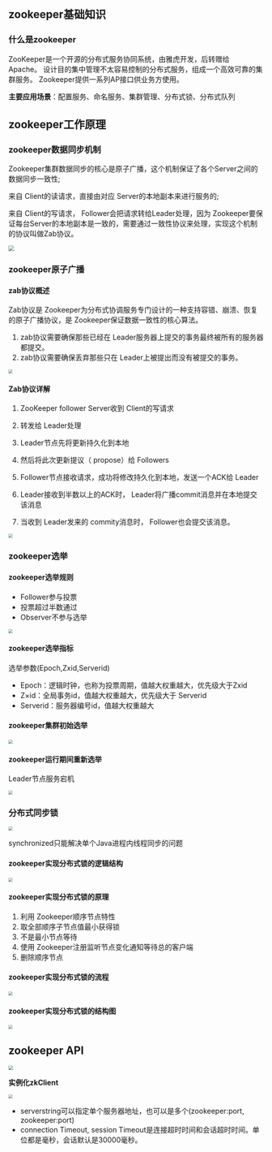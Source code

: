 ## zookeeper基础知识
### 什么是zookeeper
ZooKeeper是一个开源的分布式服务协同系统，由雅虎开发，后转赠给 Apache。
设计目的集中管理不太容易控制的分布式服务，组成一个高效可靠的集群服务。
Zookeeper提供一系列AP接口供业务方使用。

**主要应用场景**：配置服务、命名服务、集群管理、分布式锁、分布式队列

## zookeeper工作原理
### zookeeper数据同步机制
Zookeeper集群数据同步的核心是原子广播，这个机制保证了各个Server之间的数据同步一致性;

来自 Client的读请求，直接由对应 Server的本地副本来进行服务的;

来自 Client的写请求， Follower会把请求转给Leader处理，因为 Zookeeper要保证每台Server的本地副本是一致的，需要通过一致性协议来处理，实现这个机制的协议叫做Zab协议。

<img src="image/5e354aacab644175150027dc.jpeg" style="zoom:67%;" />

### zookeeper原子广播
#### zab协议概述
Zab协议是 Zookeeper为分布式协调服务专门设计的一种支持容错、崩溃、恢复的原子广播协议，是 Zookeeper保证数据一致性的核心算法。

1. zab协议需要确保那些已经在 Leader服务器上提交的事务最终被所有的服务器都提交。
2. zab协议需要确保丢弃那些只在 Leader上被提出而没有被提交的事务。

<img src="image/5e354aabab644175150027d6.jpeg" style="zoom:50%;" />

#### Zab协议详解

1. ZooKeeper follower Server收到 Client的写请求

2. 转发给 Leader处理

3. Leader节点先将更新持久化到本地

4. 然后将此次更新提议（ propose）给 Followers

5. Follower节点接收请求，成功将修改持久化到本地，发送一个ACK给 Leader

6. Leader接收到半数以上的ACK时， Leader将广播commit消息并在本地提交该消息

7. 当收到 Leader发来的 commity消息时， Follower也会提交该消息。

  <img src="image/5e354aabab644175150027d0.jpeg" style="zoom:50%;" />

### zookeeper选举
#### zookeeper选举规则

- Follower参与投票
- 投票超过半数通过
- Observer不参与选举

<img src="image/5e354aabab644175150027d3.jpeg" style="zoom:50%;" />

#### zookeeper选举指标
选举参数(Epoch,Zxid,Serverid)

- Epoch：逻辑时钟，也称为投票周期，值越大权重越大，优先级大于Zxid
- Z×id：全局事务id，值越大权重越大，优先级大于 Serverid 
- Serverid：服务器编号id，值越大权重越大

#### zookeeper集群初始选举
<img src="image/5e354aacab644175150027d8.png" style="zoom:50%;" />

#### zookeeper运行期间重新选举
Leader节点服务宕机

<img src="image/5e354aacab644175150027d9.png" style="zoom:50%;" />

### 分布式同步锁
<img src="image/5e354aabab644175150027d2.png" style="zoom:50%;" />

synchronized只能解决单个Java进程内线程同步的问题

#### zookeeper实现分布式锁的逻辑结构
<img src="image/5e354aabab644175150027d7.png" style="zoom:50%;" />

#### zookeeper实现分布式锁的原理
1. 利用 Zookeeper顺序节点特性
2. 取全部顺序子节点值最小获得锁
3. 不是最小节点等待
4. 使用 Zookeeper注册监听节点变化通知等待总的客户端
5. 删除顺序节点

#### zookeeper实现分布式锁的流程
<img src="image/5e354aabab644175150027d4.png" style="zoom:50%;" />

#### zookeeper实现分布式锁的结构图
<img src="image/5e354aacab644175150027db.png" style="zoom:50%;" />

## zookeeper API
<img src="image/5e354aabab644175150027d5.png" style="zoom:57%;" />

**实例化zkClient**

<img src="image/5e354aacab644175150027da.png" style="zoom:50%;" />

- serverstring可以指定单个服务器地址，也可以是多个(zookeeper:port, zookeeper:port)
- connection Timeout, session Timeout是连接超时时间和会话超时时间。单位都是毫秒，会话默认是30000毫秒。

